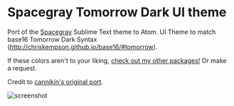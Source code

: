 # Spacegray Tomorrow Dark UI theme

Port of the [Spacegray](http://kkga.github.io/spacegray) Sublime Text theme to Atom.
UI Theme to match base16 Tomorrow Dark Syntax (http://chriskempson.github.io/base16/#tomorrow). 

If these colors aren't to your liking, [check out my other packages!](https://atom.io/users/emilyemorehouse)
Or make a request.


Credit to  [cannikin's original port](https://github.com/cannikin/spacegray-dark-ui).

![screenshot](https://s3-us-west-2.amazonaws.com/emilyemorehouse/spacegraytomorrowdark)
